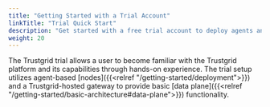 ```yaml
---
title: "Getting Started with a Trial Account"
linkTitle: "Trial Quick Start"
description: "Get started with a free trial account to deploy agents and explore Trustgrid features"
weight: 20
---
```


The Trustgrid trial allows a user to become familiar with the Trustgrid platform and its capabilities through hands-on experience. The trial setup utilizes agent-based [nodes]({{<relref "/getting-started/deployment">}}) and a Trustgrid-hosted gateway to provide basic [data plane]({{<relref "/getting-started/basic-architecture#data-plane">}}) functionality. 